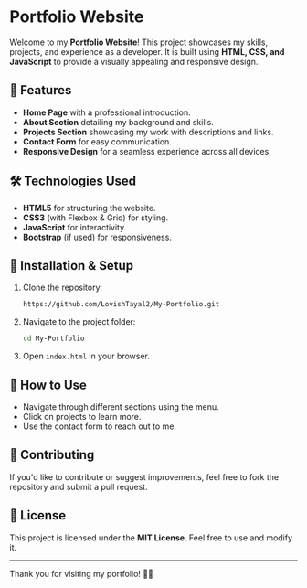 # Portfolio Website

Welcome to my **Portfolio Website**! This project showcases my skills, projects, and experience as a developer. It is built using **HTML, CSS, and JavaScript** to provide a visually appealing and responsive design.

## 🚀 Features
- **Home Page** with a professional introduction.
- **About Section** detailing my background and skills.
- **Projects Section** showcasing my work with descriptions and links.
- **Contact Form** for easy communication.
- **Responsive Design** for a seamless experience across all devices.

## 🛠️ Technologies Used
- **HTML5** for structuring the website.
- **CSS3** (with Flexbox & Grid) for styling.
- **JavaScript** for interactivity.
- **Bootstrap** (if used) for responsiveness.


## 🔧 Installation & Setup
1. Clone the repository:
   ```sh
   https://github.com/LovishTayal2/My-Portfolio.git
   ```
2. Navigate to the project folder:
   ```sh
   cd My-Portfolio
   ```
3. Open `index.html` in your browser.

## 📌 How to Use
- Navigate through different sections using the menu.
- Click on projects to learn more.
- Use the contact form to reach out to me.

## 🌟 Contributing
If you'd like to contribute or suggest improvements, feel free to fork the repository and submit a pull request.


## 📜 License
This project is licensed under the **MIT License**. Feel free to use and modify it.

---
Thank you for visiting my portfolio! 🎨🚀

